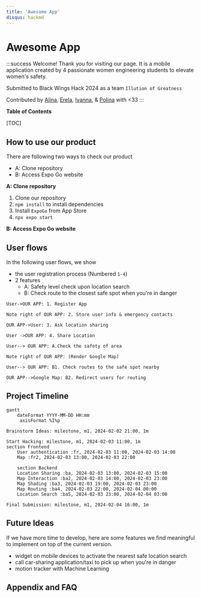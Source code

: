 ```yaml
---
title: 'Awesome App'
disqus: hackmd
---
```


Awesome App
===
<!-- ![downloads](https://img.shields.io/github/downloads/atom/atom/total.svg)
![build](https://img.shields.io/appveyor/ci/:user/:repo.svg)
![chat](https://img.shields.io/discord/:serverId.svg)
 -->
 
:::success
Welcome! Thank you for visiting our page.
It is a mobile application created by 4 passionate women engineering students to elevate women's safety.

Submitted to Black Wings Hack 2024 as a team `Illution of Greatness`


Contributed by [Alina](https://www.linkedin.com/in/alina-erofeeva-minerva), [Erela](https://linkedin.com/in/erela-yang-snow), [Ivanna](https://www.linkedin.com/in/ivanna-kreshchenetska/), & [Polina](https://www.linkedin.com/in/polina-vishnevskaya/) with <33
:::

**Table of Contents**

[TOC]

## How to use our product
There are following two ways to check our product
- A: Clone repository
- B: Access Expo Go website

**A: Clone repository**
1. Clone our repository
2. `npm install` to install dependencies
3. Install `ExpoGo` from App Store
4. `npx expo start`

**B: Access Expo Go website**

User flows
---

In the following user flows, we show 
- the user registration process (Numbered `1-4`)
- 2 features
    - A: Safety level check upon location search
    - B: Check route to the closest safe spot when you're in danger

```sequence
User->OUR APP: 1. Register App

Note right of OUR APP: 2. Store user info & emergency contacts

OUR APP->User: 3. Ask location sharing

User ->OUR APP: 4. Share Location

User--> OUR APP: A.Check the safety of area

Note right of OUR APP: (Render Google Map)

User--> OUR APP: B1. Check routes to the safe spot nearby

OUR APP-->Google Map: B2. Redirect users for routing
```

Project Timeline
---

```mermaid
gantt
    dateFormat YYYY-MM-DD HH:mm
     axisFormat %I%p

Brainstorm Ideas: milestone, m1, 2024-02-02 21:00, 1m

Start Hacking: milestone, m1, 2024-02-03 11:00, 1m
section Frontend
    User authentication :fr, 2024-02-03 11:00, 2024-02-03 14:00
    Map :fr2, 2024-02-03 13:00, 2024-02-03 22:00

    section Backend
    Location Sharing :ba, 2024-02-03 13:00, 2024-02-03 15:00
    Map Interaction :ba2, 2024-02-03 14:00, 2024-02-03 23:00
    Map Shading :ba3, 2024-02-03 19:00, 2024-02-03 23:00
    Map Routing :ba4, 2024-02-03 22:00, 2024-02-04 00:00
    Location Search :ba5, 2024-02-03 23:00, 2024-02-04 03:00

Final Submission: milestone, m1, 2024-02-04 16:00, 1m
```

Future Ideas
---
If we have more time to develop, here are some  features we find meaningful to implement on top of the current version.
- widget on mobile devices to activate the nearest safe location search
- call car-sharing application/taxi to pick up when you're in danger
- motion tracker with Machine Learning


## Appendix and FAQ